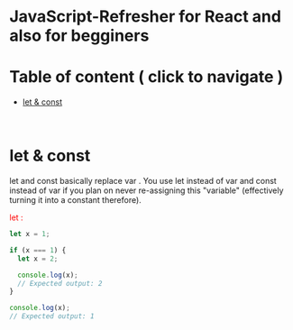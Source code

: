 # JavaScript-Refresher for React and also for begginers 

# Table of content ( click to navigate )
- [let & const](#let-&-const)


</br>

# let & const

let  and const  basically replace var . You use let  instead of var  and const  instead of var  if you plan on never re-assigning this "variable" (effectively turning it into a constant therefore). </br>
<p style="color:red;">let :</p> 

```js
let x = 1;

if (x === 1) {
  let x = 2;

  console.log(x);
  // Expected output: 2
}

console.log(x);
// Expected output: 1

```
